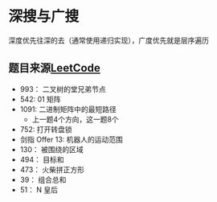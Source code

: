 # 深搜与广搜
深度优先往深的去（通常使用递归实现），广度优先就是层序遍历
  
## 题目来源[LeetCode](https://leetcode-cn.com/)
- 993： 二叉树的堂兄弟节点
- 542: 01 矩阵
- 1091: 二进制矩阵中的最短路径
  - 上一题4个方向，这一题8个
- 752: 打开转盘锁
- 剑指 Offer 13: 机器人的运动范围
- 130： 被围绕的区域
- 494： 目标和
- 473： 火柴拼正方形
- 39： 组合总和
- 51： N 皇后